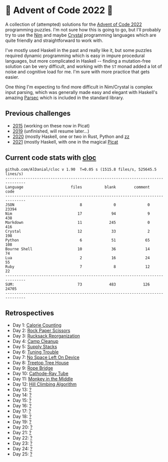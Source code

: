 # 🎄 Advent of Code 2022 🎄

A collection of (attempted) solutions for the [Advent of Code 2022](https://adventofcode.com/2022/) programming puzzles. I'm not sure how this is going to go, but I'll probably try to use the [Nim](https://nim-lang.org) and maybe [Crystal](https://crystal-lang.org) programming languages which are quite friendly and straightforward to work with.

I've mostly used Haskell in the past and really like it, but some puzzles required dynamic programming which is easy in impure procedural languages, but more complicated in Haskell -- finding a mutation-free solution can be very difficult, and working with the `ST` monad added a lot of noise and cognitive load for me. I'm sure with more practice that gets easier.

One thing I'm expecting to find more difficult in Nim/Crystal is complex input parsing, which was generally made easy and elegant with Haskell's amazing [Parsec](https://wiki.haskell.org/Parsec) which is included in the standard library.

## Previous challenges

* [2015](https://github.com/DestyNova/advent_of_code_2015) (working on these now in Picat)
* [2019](https://github.com/destynova/advent_of_code_2019) (unfinished, will resume later...)
* [2020](https://github.com/destynova/advent_of_code_2020) (mostly Haskell, one or two in Rust, Python and [zz](https://github.com/zetzit/zz)
* [2021](https://github.com/destynova/advent_of_code_2021) (mostly Haskell, with one in the magical [Picat](http://www.picat-lang.org)

## Current code stats with [cloc](https://github.com/AlDanial/cloc)

```
github.com/AlDanial/cloc v 1.90  T=0.05 s (1515.8 files/s, 525645.5 lines/s)
-------------------------------------------------------------------------------
Language                     files          blank        comment           code
-------------------------------------------------------------------------------
JSON                             8              0              0          23394
Nim                             17             94              9            438
Markdown                        11            245              0            416
Crystal                         12             33              2            198
Python                           6             51             65            108
Bourne Shell                    10             36             14             74
Lua                              2             16             24             55
Ruby                             7              8             12             22
-------------------------------------------------------------------------------
SUM:                            73            483            126          24705
-------------------------------------------------------------------------------
```

## Retrospectives

* Day 1: [Calorie Counting](https://github.com/DestyNova/advent_of_code_2022/blob/main/1)
* Day 2: [Rock Paper Scissors](https://github.com/DestyNova/advent_of_code_2022/blob/main/2)
* Day 3: [Rucksack Reorganization](https://github.com/DestyNova/advent_of_code_2022/blob/main/3)
* Day 4: [Camp Cleanup](https://github.com/DestyNova/advent_of_code_2022/blob/main/4)
* Day 5: [Supply Stacks](https://github.com/DestyNova/advent_of_code_2022/blob/main/5)
* Day 6: [Tuning Trouble](https://github.com/DestyNova/advent_of_code_2022/blob/main/6)
* Day 7: [No Space Left On Device](https://github.com/DestyNova/advent_of_code_2022/blob/main/7)
* Day 8: [Treetop Tree House](https://github.com/DestyNova/advent_of_code_2022/blob/main/8)
* Day 9: [Rope Bridge](https://github.com/DestyNova/advent_of_code_2022/blob/main/9)
* Day 10: [Cathode-Ray Tube](https://github.com/DestyNova/advent_of_code_2022/blob/main/10)
* Day 11: [Monkey in the Middle](https://github.com/DestyNova/advent_of_code_2022/blob/main/11)
* Day 12: [Hill Climbing Algorithm](https://github.com/DestyNova/advent_of_code_2022/blob/main/12)
* Day 13: [?](https://github.com/DestyNova/advent_of_code_2022/blob/main/13)
* Day 14: [?](https://github.com/DestyNova/advent_of_code_2022/blob/main/14)
* Day 15: [?](https://github.com/DestyNova/advent_of_code_2022/blob/main/15)
* Day 16: [?](https://github.com/DestyNova/advent_of_code_2022/blob/main/16)
* Day 17: [?](https://github.com/DestyNova/advent_of_code_2022/blob/main/17)
* Day 18: [?](https://github.com/DestyNova/advent_of_code_2022/blob/main/18)
* Day 19: [?](https://github.com/DestyNova/advent_of_code_2022/blob/main/19)
* Day 20: [?](https://github.com/DestyNova/advent_of_code_2022/blob/main/20)
* Day 21: [?](https://github.com/DestyNova/advent_of_code_2022/blob/main/21)
* Day 22: [?](https://github.com/DestyNova/advent_of_code_2022/blob/main/22)
* Day 23: [?](https://github.com/DestyNova/advent_of_code_2022/blob/main/23)
* Day 24: [?](https://github.com/DestyNova/advent_of_code_2022/blob/main/24)
* Day 25: [?](https://github.com/DestyNova/advent_of_code_2022/blob/main/25)
